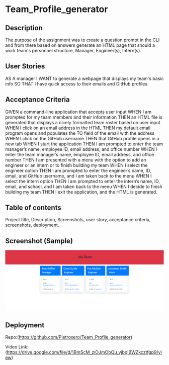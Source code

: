 # Team_Profile_generator

## Description
The purpose of the assignment was to create a question prompt in the CLI and from there based on answers generate
an HTML page that should a work team's personnel structure, Manager, Engineer(s), Intern(s).


## User Stories
AS A manager
I WANT to generate a webpage that displays my team's basic info
SO THAT I have quick access to their emails and GitHub profiles.

## Acceptance Criteria
GIVEN a command-line application that accepts user input
WHEN I am prompted for my team members and their information
THEN an HTML file is generated that displays a nicely formatted team roster based on user input
WHEN I click on an email address in the HTML
THEN my default email program opens and populates the TO field of the email with the address
WHEN I click on the GitHub username
THEN that GitHub profile opens in a new tab
WHEN I start the application
THEN I am prompted to enter the team manager’s name, employee ID, email address, and office number
WHEN I enter the team manager’s name, employee ID, email address, and office number
THEN I am presented with a menu with the option to add an engineer or an intern or to finish building my team
WHEN I select the engineer option
THEN I am prompted to enter the engineer’s name, ID, email, and GitHub username, and I am taken back to the menu
WHEN I select the intern option
THEN I am prompted to enter the intern’s name, ID, email, and school, and I am taken back to the menu
WHEN I decide to finish building my team
THEN I exit the application, and the HTML is generated.

## Table of contents
Project title, Description, Screenshots, user story, acceptance criteria, screenshots, deployment.

## Screenshot (Sample)
![Screenshot](./img/Screenshot%202023-01-26%20230301.png)


## Deployment
Repo:(https://github.com/Pietroxero/Team_Profile_generator)

Video Link: (https://drive.google.com/file/d/1BmScM_ziOJmObQu_vjbqlBWZkcztfgp9/view)